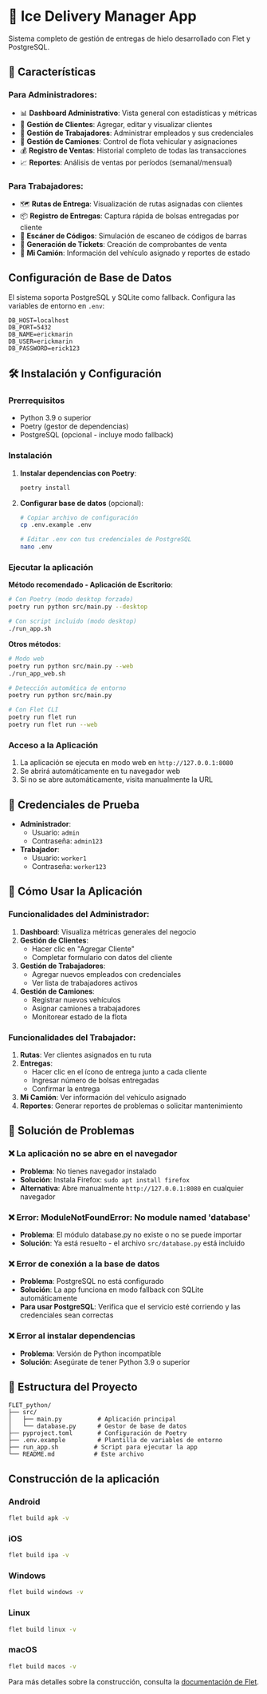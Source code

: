 # 🧊 Ice Delivery Manager App

Sistema completo de gestión de entregas de hielo desarrollado con Flet y PostgreSQL.

## 🚀 Características

### Para Administradores:

- 📊 **Dashboard Administrativo**: Vista general con estadísticas y métricas
- 👥 **Gestión de Clientes**: Agregar, editar y visualizar clientes
- 🏢 **Gestión de Trabajadores**: Administrar empleados y sus credenciales
- 🚛 **Gestión de Camiones**: Control de flota vehicular y asignaciones
- 💰 **Registro de Ventas**: Historial completo de todas las transacciones
- 📈 **Reportes**: Análisis de ventas por períodos (semanal/mensual)

### Para Trabajadores:

- 🗺️ **Rutas de Entrega**: Visualización de rutas asignadas con clientes
- 📦 **Registro de Entregas**: Captura rápida de bolsas entregadas por cliente
- 📱 **Escáner de Códigos**: Simulación de escaneo de códigos de barras
- 🧾 **Generación de Tickets**: Creación de comprobantes de venta
- 🚚 **Mi Camión**: Información del vehículo asignado y reportes de estado

## Configuración de Base de Datos

El sistema soporta PostgreSQL y SQLite como fallback. Configura las variables de entorno en `.env`:

```env
DB_HOST=localhost
DB_PORT=5432
DB_NAME=erickmarin
DB_USER=erickmarin
DB_PASSWORD=erick123
```

## 🛠️ Instalación y Configuración

### Prerrequisitos

- Python 3.9 o superior
- Poetry (gestor de dependencias)
- PostgreSQL (opcional - incluye modo fallback)

### Instalación

1. **Instalar dependencias con Poetry**:

   ```bash
   poetry install
   ```

2. **Configurar base de datos** (opcional):

   ```bash
   # Copiar archivo de configuración
   cp .env.example .env

   # Editar .env con tus credenciales de PostgreSQL
   nano .env
   ```

### Ejecutar la aplicación

**Método recomendado - Aplicación de Escritorio**:

```bash
# Con Poetry (modo desktop forzado)
poetry run python src/main.py --desktop

# Con script incluido (modo desktop)
./run_app.sh
```

**Otros métodos**:

```bash
# Modo web
poetry run python src/main.py --web
./run_app_web.sh

# Detección automática de entorno
poetry run python src/main.py

# Con Flet CLI
poetry run flet run
poetry run flet run --web
```

### Acceso a la Aplicación

1. La aplicación se ejecuta en modo web en `http://127.0.0.1:8080`
2. Se abrirá automáticamente en tu navegador web
3. Si no se abre automáticamente, visita manualmente la URL

## 👤 Credenciales de Prueba

- **Administrador**:
  - Usuario: `admin`
  - Contraseña: `admin123`
- **Trabajador**:
  - Usuario: `worker1`
  - Contraseña: `worker123`

## 📱 Cómo Usar la Aplicación

### Funcionalidades del Administrador:

1. **Dashboard**: Visualiza métricas generales del negocio
2. **Gestión de Clientes**:
   - Hacer clic en "Agregar Cliente"
   - Completar formulario con datos del cliente
3. **Gestión de Trabajadores**:
   - Agregar nuevos empleados con credenciales
   - Ver lista de trabajadores activos
4. **Gestión de Camiones**:
   - Registrar nuevos vehículos
   - Asignar camiones a trabajadores
   - Monitorear estado de la flota

### Funcionalidades del Trabajador:

1. **Rutas**: Ver clientes asignados en tu ruta
2. **Entregas**:
   - Hacer clic en el ícono de entrega junto a cada cliente
   - Ingresar número de bolsas entregadas
   - Confirmar la entrega
3. **Mi Camión**: Ver información del vehículo asignado
4. **Reportes**: Generar reportes de problemas o solicitar mantenimiento

## 🔧 Solución de Problemas

### ❌ La aplicación no se abre en el navegador

- **Problema**: No tienes navegador instalado
- **Solución**: Instala Firefox: `sudo apt install firefox`
- **Alternativa**: Abre manualmente `http://127.0.0.1:8080` en cualquier navegador

### ❌ Error: ModuleNotFoundError: No module named 'database'

- **Problema**: El módulo database.py no existe o no se puede importar
- **Solución**: Ya está resuelto - el archivo `src/database.py` está incluido

### ❌ Error de conexión a la base de datos

- **Problema**: PostgreSQL no está configurado
- **Solución**: La app funciona en modo fallback con SQLite automáticamente
- **Para usar PostgreSQL**: Verifica que el servicio esté corriendo y las credenciales sean correctas

### ❌ Error al instalar dependencias

- **Problema**: Versión de Python incompatible
- **Solución**: Asegúrate de tener Python 3.9 o superior

## 📝 Estructura del Proyecto

```
FLET_python/
├── src/
│   ├── main.py          # Aplicación principal
│   └── database.py      # Gestor de base de datos
├── pyproject.toml       # Configuración de Poetry
├── .env.example         # Plantilla de variables de entorno
├── run_app.sh          # Script para ejecutar la app
└── README.md           # Este archivo
```

## Construcción de la aplicación

### Android

```bash
flet build apk -v
```

### iOS

```bash
flet build ipa -v
```

### Windows

```bash
flet build windows -v
```

### Linux

```bash
flet build linux -v
```

### macOS

```bash
flet build macos -v
```

Para más detalles sobre la construcción, consulta la [documentación de Flet](https://flet.dev/docs/).
